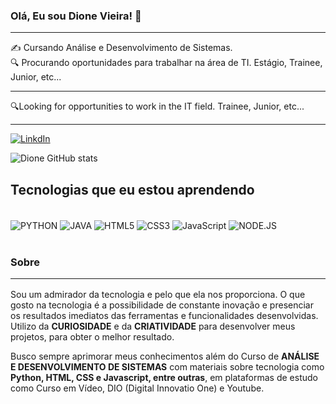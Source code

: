 ### Olá, Eu sou **Dione Vieira**! 🤙
<hr>
✍️ Cursando Análise e Desenvolvimento de Sistemas.<br/>
🔍 Procurando oportunidades para trabalhar na área de TI. Estágio, Trainee, Junior, etc...<hr>
🔍Looking for opportunities to work in the IT field. Trainee, Junior, etc...<hr>

[![LinkdIn](https://img.shields.io/badge/LinkedIn-0077B5?style=for-the-badge&logo=linkedin&logoColor=white)](https://www.linkedin.com/in/dione-willian-vieira-71284b235/)

![Dione GitHub stats](https://github-readme-stats.vercel.app/api?username=DioneVieira&show_icons=true&theme=tokyonight)

## Tecnologias que eu estou aprendendo

<div style="display: inline_block"><br/>
    <img align="center" alt="PYTHON" src="https://img.shields.io/badge/Python-14354C?style=for-the-badge&logo=python&logoColor=white" />
    <img align="center" alt="JAVA" src="https://img.shields.io/badge/Java-ED8B00?style=for-the-badge&logo=java&logoColor=white" />
    <img align="center" alt="HTML5" src="https://img.shields.io/badge/HTML-239120?style=for-the-badge&logo=html5&logoColor=white" />
    <img align="center" alt="CSS3" src="https://img.shields.io/badge/CSS3-1572B6?style=for-the-badge&logo=css3&logoColor=white" />
    <img align="center" alt="JavaScript" src="https://img.shields.io/badge/JavaScript-F7DF1E?style=for-the-badge&logo=javascript&logoColor=black" />
    <img align="center" alt="NODE.JS" src="https://img.shields.io/badge/Node.js-43853D?style=for-the-badge&logo=node.js&logoColor=white" />
</div><br/>

### Sobre <hr>

Sou um admirador da tecnologia e pelo que ela nos proporciona. O que gosto na tecnologia é a possibilidade de constante inovação e presenciar os resultados imediatos das ferramentas e funcionalidades desenvolvidas. Utilizo da **CURIOSIDADE** e da **CRIATIVIDADE** para desenvolver meus projetos, para obter o melhor resultado.

Busco sempre aprimorar meus conhecimentos além do Curso de **ANÁLISE E DESENVOLVIMENTO DE SISTEMAS** com materiais sobre tecnologia como **Python, HTML, CSS e Javascript, entre outras**, em plataformas de estudo como Curso em Vídeo, DIO (Digital Innovatio One) e Youtube.
